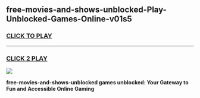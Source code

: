 
## free-movies-and-shows-unblocked-Play-Unblocked-Games-Online-v01s5
<h3>
<a href="https://premium76.site?title=free-movies-and-shows-unblocked&ref=25A">CLICK TO PLAY</a></h3>
<hr>

<h3>
<a href="https://premium76.site?title=free-movies-and-shows-unblocked&ref=25A">CLICK 2 PLAY</a>
  
</h3>

<a href="https://premium76.site?title=free-movies-and-shows-unblocked&ref=25A"><img src="https://clearcache.store/games.png"></a>


**free-movies-and-shows-unblocked games unblocked: Your Gateway to Fun and Accessible Online Gaming**
